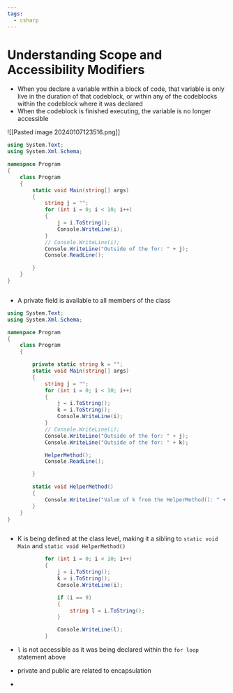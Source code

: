 ```yaml
---
tags:
  - csharp
---
```

# Understanding Scope and Accessibility Modifiers

* When you declare a variable within a block of code, that variable is only live in the duration of that codeblock, or within any of the codeblocks within the codeblock where it was declared
* When the codeblock is finished executing, the variable is no longer accessible

![[Pasted image 20240107123516.png]]
```c#
using System.Text;
using System.Xml.Schema;

namespace Program
{
    class Program
    {
        static void Main(string[] args)
        {
            string j = "";
            for (int i = 0; i < 10; i++)
            {
                j = i.ToString();
                Console.WriteLine(i);
            }
            // Console.WriteLine(i);
            Console.WriteLine("Outside of the for: " + j);
            Console.ReadLine();

        }
    }
}



```


* A private field is available to all members of the class

```c#
using System.Text;
using System.Xml.Schema;

namespace Program
{
    class Program
    {

        private static string k = "";
        static void Main(string[] args)
        {
            string j = "";
            for (int i = 0; i < 10; i++)
            {
                j = i.ToString();
                k = i.ToString();
                Console.WriteLine(i);
            }
            // Console.WriteLine(i);
            Console.WriteLine("Outside of the for: " + j);
            Console.WriteLine("Outside of the for: " + k);

            HelperMethod();
            Console.ReadLine();

        }

        static void HelperMethod()
        {
            Console.WriteLine("Value of k from the HelperMethod(): " + k);
        }
    }
}



```
* K is being defined at the class level, making it a sibling to `static void Main` and `static void HelperMethod()`

```c#
			for (int i = 0; i < 10; i++)
            {
                j = i.ToString();
                k = i.ToString();
                Console.WriteLine(i);

                if (i == 9)
                {
                    string l = i.ToString();
                }

                Console.WriteLine(l);
            }
```
* `l` is not accessible as it was being declared within the `for loop` statement above

* private and public are related to encapsulation
* 

